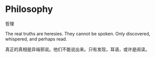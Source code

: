 # Philosophy

哲理

The real truths are heresies. They cannot be spoken. Only discovered, whispered, and perhaps read.

真正的真相是异端邪说。他们不能说出来。只有发现，耳语，或许是阅读。
